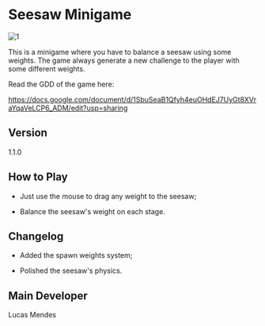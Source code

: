 # Seesaw Minigame

![1](https://user-images.githubusercontent.com/37873121/194786564-2397b6bc-02ea-4225-a50d-1a96a4dd1217.png)

This is a minigame where you have to balance a seesaw using some weights. The game always generate a new challenge to the player with some different weights.

Read the GDD of the game here:

https://docs.google.com/document/d/1SbuSeaB1Qfyh4euOHdEJ7UyGt8XVraYqaVeLCP6_ADM/edit?usp=sharing

## Version
1.1.0

## How to Play
- Just use the mouse to drag any weight to the seesaw;

- Balance the seesaw's weight on each stage.

## Changelog
- Added the spawn weights system;

- Polished the seesaw's physics.

## Main Developer
Lucas Mendes
